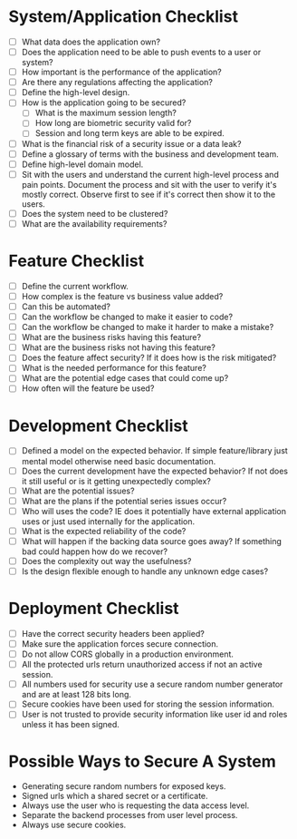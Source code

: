 # System/Application Checklist

- [ ] What data does the application own?
- [ ] Does the application need to be able to push events to a user or system?
- [ ] How important is the performance of the application?
- [ ] Are there any regulations affecting the application?
- [ ] Define the high-level design.
- [ ] How is the application going to be secured?
    - [ ] What is the maximum session length?
    - [ ] How long are biometric security valid for?
    - [ ] Session and long term keys are able to be expired.
- [ ] What is the financial risk of a security issue or a data leak?
- [ ] Define a glossary of terms with the business and development team.
- [ ] Define high-level domain model.
- [ ] Sit with the users and understand the current high-level process and pain points.  Document the process and sit with the user to verify it's mostly correct.  Observe first to see if it's correct then show it to the users.
- [ ] Does the system need to be clustered?
- [ ] What are the availability requirements?

# Feature Checklist

- [ ] Define the current workflow.
- [ ] How complex is the feature vs business value added?
- [ ] Can this be automated?
- [ ] Can the workflow be changed to make it easier to code?
- [ ] Can the workflow be changed to make it harder to make a mistake?
- [ ] What are the business risks having this feature?
- [ ] What are the business risks not having this feature?
- [ ] Does the feature affect security? If it does how is the risk mitigated?
- [ ] What is the needed performance for this feature?
- [ ] What are the potential edge cases that could come up?
- [ ] How often will the feature be used?

# Development Checklist

- [ ] Defined a model on the expected behavior.  If simple feature/library just mental model otherwise need basic documentation.
- [ ] Does the current development have the expected behavior?  If not does it still useful or is it getting unexpectedly complex?
- [ ] What are the potential issues?
- [ ] What are the plans if the potential series issues occur?
- [ ] Who will uses the code?  IE does it potentially have external application uses or just used internally for the application.
- [ ] What is the expected reliability of the code?
- [ ] What will happen if the backing data source goes away?  If something bad could happen how do we recover?
- [ ] Does the complexity out way the usefulness?
- [ ] Is the design flexible enough to handle any unknown edge cases?

# Deployment Checklist

- [ ] Have the correct security headers been applied?
- [ ] Make sure the application forces secure connection.
- [ ] Do not allow CORS globally in a production environment.
- [ ] All the protected urls return unauthorized access if not an active session.
- [ ] All numbers used for security use a secure random number generator and are at least 128 bits long.
- [ ] Secure cookies have been used for storing the session information.
- [ ] User is not trusted to provide security information like user id and roles unless it has been signed.

# Possible Ways to Secure A System

* Generating secure random numbers for exposed keys.
* Signed urls which a shared secret or a certificate.
* Always use the user who is requesting the data access level.
* Separate the backend processes from user level process.
* Always use secure cookies.
